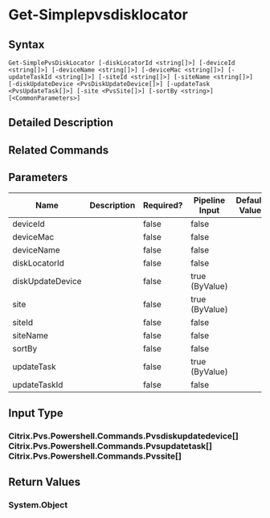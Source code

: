 ﻿
# Get-Simplepvsdisklocator

## Syntax
```
Get-SimplePvsDiskLocator [-diskLocatorId <string[]>] [-deviceId <string[]>] [-deviceName <string[]>] [-deviceMac <string[]>] [-updateTaskId <string[]>] [-siteId <string[]>] [-siteName <string[]>] [-diskUpdateDevice <PvsDiskUpdateDevice[]>] [-updateTask <PvsUpdateTask[]>] [-site <PvsSite[]>] [-sortBy <string>] [<CommonParameters>]
```
## Detailed Description

## Related Commands

## Parameters
| Name   | Description | Required? | Pipeline Input | Default Value |
| --- | --- | --- | --- | --- |
| deviceId |  | false | false |  |
| deviceMac |  | false | false |  |
| deviceName |  | false | false |  |
| diskLocatorId |  | false | false |  |
| diskUpdateDevice |  | false | true (ByValue) |  |
| site |  | false | true (ByValue) |  |
| siteId |  | false | false |  |
| siteName |  | false | false |  |
| sortBy |  | false | false |  |
| updateTask |  | false | true (ByValue) |  |
| updateTaskId |  | false | false |  |

## Input Type

### Citrix.Pvs.Powershell.Commands.Pvsdiskupdatedevice\[\]<br>Citrix.Pvs.Powershell.Commands.Pvsupdatetask\[\]<br>Citrix.Pvs.Powershell.Commands.Pvssite\[\]

## Return Values

### System.Object

